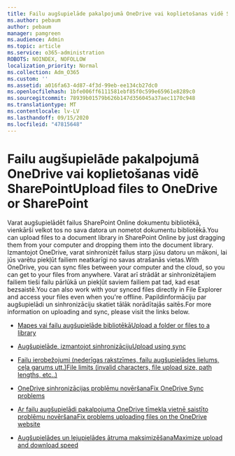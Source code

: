 ```yaml
---
title: Failu augšupielāde pakalpojumā OneDrive vai koplietošanas vidē SharePoint
ms.author: pebaum
author: pebaum
manager: pamgreen
ms.audience: Admin
ms.topic: article
ms.service: o365-administration
ROBOTS: NOINDEX, NOFOLLOW
localization_priority: Normal
ms.collection: Adm_O365
ms.custom: ''
ms.assetid: a016fa63-4d87-4f3d-99eb-ee134cb27dc0
ms.openlocfilehash: 1bfe006ff6111581ebf85f0c599e65961e8289c0
ms.sourcegitcommit: 78939b01579b626b147d356045a37aec1170c948
ms.translationtype: MT
ms.contentlocale: lv-LV
ms.lasthandoff: 09/15/2020
ms.locfileid: "47815648"
---
```

# <a name="upload-files-to-onedrive-or-sharepoint"></a><span data-ttu-id="22782-102">Failu augšupielāde pakalpojumā OneDrive vai koplietošanas vidē SharePoint</span><span class="sxs-lookup"><span data-stu-id="22782-102">Upload files to OneDrive or SharePoint</span></span>

<span data-ttu-id="22782-103">Varat augšupielādēt failus SharePoint Online dokumentu bibliotēkā, vienkārši velkot tos no sava datora un nometot dokumentu bibliotēkā.</span><span class="sxs-lookup"><span data-stu-id="22782-103">You can upload files to a document library in SharePoint Online by just dragging them from your computer and dropping them into the document library.</span></span> <span data-ttu-id="22782-104">Izmantojot OneDrive, varat sinhronizēt failus starp jūsu datoru un mākoni, lai jūs varētu piekļūt failiem neatkarīgi no savas atrašanās vietas.</span><span class="sxs-lookup"><span data-stu-id="22782-104">With OneDrive, you can sync files between your computer and the cloud, so you can get to your files from anywhere.</span></span> <span data-ttu-id="22782-105">Varat arī strādāt ar sinhronizētajiem failiem tieši failu pārlūkā un piekļūt saviem failiem pat tad, kad esat bezsaistē.</span><span class="sxs-lookup"><span data-stu-id="22782-105">You can also work with your synced files directly in File Explorer and access your files even when you're offline.</span></span> <span data-ttu-id="22782-106">Papildinformāciju par augšupielādi un sinhronizāciju skatiet tālāk norādītajās saitēs.</span><span class="sxs-lookup"><span data-stu-id="22782-106">For more information on uploading and sync, please visit the links below.</span></span>

- [<span data-ttu-id="22782-107">Mapes vai failu augšupielāde bibliotēkā</span><span class="sxs-lookup"><span data-stu-id="22782-107">Upload a folder or files to a library</span></span>](https://support.office.com/article/upload-a-folder-or-files-to-a-document-library-eb18fcba-c953-4d45-8d90-8da66edeacdb)

- [<span data-ttu-id="22782-108">Augšupielāde, izmantojot sinhronizāciju</span><span class="sxs-lookup"><span data-stu-id="22782-108">Upload using sync</span></span>](https://support.office.com/article/sync-files-with-the-onedrive-sync-client-in-windows-615391c4-2bd3-4aae-a42a-858262e42a49)

- [<span data-ttu-id="22782-109">Failu ierobežojumi (nederīgas rakstzīmes, failu augšupielādes lielums, ceļa garums utt.)</span><span class="sxs-lookup"><span data-stu-id="22782-109">File limits (invalid characters, file upload size, path lengths, etc..)</span></span>](https://support.office.com/article/invalid-file-names-and-file-types-in-onedrive-onedrive-for-business-and-sharepoint-64883a5d-228e-48f5-b3d2-eb39e07630fa)

- [<span data-ttu-id="22782-110">OneDrive sinhronizācijas problēmu novēršana</span><span class="sxs-lookup"><span data-stu-id="22782-110">Fix OneDrive Sync problems</span></span>](https://support.office.com/article/Fix-OneDrive-sync-problems-83ab0d8a-8400-45b0-8dcf-dc8aa8a6bcf8)

- [<span data-ttu-id="22782-111">Ar failu augšupielādi pakalpojuma OneDrive tīmekļa vietnē saistīto problēmu novēršana</span><span class="sxs-lookup"><span data-stu-id="22782-111">Fix problems uploading files on the OneDrive website</span></span>](https://support.office.com/article/Fix-problems-uploading-files-on-the-OneDrive-website-9afcc4a0-e344-4bc9-9c9d-59d3e802247e)

- [<span data-ttu-id="22782-112">Augšupielādes un lejupielādes ātruma maksimizēšana</span><span class="sxs-lookup"><span data-stu-id="22782-112">Maximize upload and download speed</span></span>](https://support.office.com/article/Maximize-upload-and-download-speed-8eeadfb8-501f-406d-997b-98ab6ff67f43)